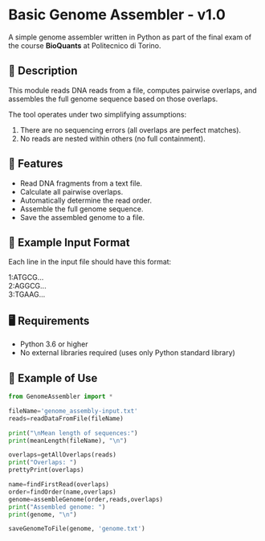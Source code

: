 # Basic Genome Assembler - v1.0

A simple genome assembler written in Python as part of the final exam of the course **BioQuants** at Politecnico di Torino.

## 📘 Description

This module reads DNA reads from a file, computes pairwise overlaps, and assembles the full genome sequence based on those overlaps.

The tool operates under two simplifying assumptions:
1. There are no sequencing errors (all overlaps are perfect matches).
2. No reads are nested within others (no full containment).

## 🚀 Features

- Read DNA fragments from a text file.
- Calculate all pairwise overlaps.
- Automatically determine the read order.
- Assemble the full genome sequence.
- Save the assembled genome to a file.

## 🧪 Example Input Format

Each line in the input file should have this format:

1:ATGCG...  
2:AGGCG...  
3:TGAAG...  


## 🖥️ Requirements

- Python 3.6 or higher  
- No external libraries required (uses only Python standard library)

## 🧠 Example of Use

```python
from GenomeAssembler import *

fileName='genome_assembly-input.txt' 
reads=readDataFromFile(fileName)

print("\nMean length of sequences:")
print(meanLength(fileName), "\n") 

overlaps=getAllOverlaps(reads)
print("Overlaps: ") 
prettyPrint(overlaps)

name=findFirstRead(overlaps) 
order=findOrder(name,overlaps) 
genome=assembleGenome(order,reads,overlaps) 
print("Assembled genome: ")
print(genome, "\n") 

saveGenomeToFile(genome, 'genome.txt')
